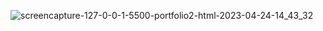 ![screencapture-127-0-0-1-5500-portfolio2-html-2023-04-24-14_43_32](https://user-images.githubusercontent.com/121231049/233953599-33405b37-d7a6-4b24-ac17-939a4698f401.png)
